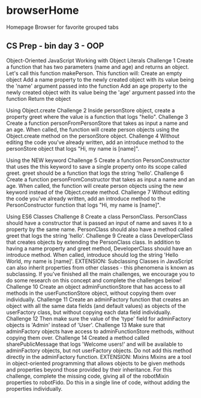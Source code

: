 # browserHome
Homepage Browser for favorite grouped tabs

## CS Prep - bin day 3 - OOP

Object-Oriented JavaScript
Working with Object Literals
Challenge 1
Create a function that has two parameters (name and age) and returns an object. Let's call this function makePerson. This function will:
Create an empty object
Add a name property to the newly created object with its value being the 'name' argument passed into the function
Add an age property to the newly created object with its value being the 'age' argument passed into the function
Return the object

Using Object.create
Challenge 2
Inside personStore object, create a property greet where the value is a function that logs "hello".
Challenge 3
Create a function personFromPersonStore that takes as input a name and an age. When called, the function will create person objects using the Object.create method on the personStore object.
Challenge 4
Without editing the code you've already written, add an introduce method to the personStore object that logs "Hi, my name is [name]".

Using the NEW keyword
Challenge 5
Create a function PersonConstructor that uses the this keyword to save a single property onto its scope called greet. greet should be a function that logs the string 'hello'.
Challenge 6
Create a function personFromConstructor that takes as input a name and an age. When called, the function will create person objects using the new keyword instead of the Object.create method.
Challenge 7
Without editing the code you've already written, add an introduce method to the PersonConstructor function that logs "Hi, my name is [name]".

Using ES6 Classes
Challenge 8
Create a class PersonClass. PersonClass should have a constructor that is passed an input of name and saves it to a property by the same name. PersonClass should also have a method called greet that logs the string 'hello'.
Challenge 9
Create a class DeveloperClass that creates objects by extending the PersonClass class. In addition to having a name property and greet method, DeveloperClass should have an introduce method. When called, introduce should log the string 'Hello World, my name is [name]'.
EXTENSION: Subclassing
Classes in JavaScript can also inherit properties from other classes - this phenomena is known as subclassing. If you've finished all the main challenges, we encourage you to do some research on this concept and complete the challenges below!
Challenge 10
Create an object adminFunctionStore that has access to all methods in the userFunctionStore object, without copying them over individually.
Challenge 11
Create an adminFactory function that creates an object with all the same data fields (and default values) as objects of the userFactory class, but without copying each data field individually.
Challenge 12
Then make sure the value of the 'type' field for adminFactory objects is 'Admin' instead of 'User'.
Challenge 13
Make sure that adminFactory objects have access to adminFunctionStore methods, without copying them over.
Challenge 14
Created a method called sharePublicMessage that logs 'Welcome users!' and will be available to adminFactory objects, but not userFactory objects. Do not add this method directly in the adminFactory function.
EXTENSION: Mixins
Mixins are a tool in object-oriented programming that allows objects to be given methods and properties beyond those provided by their inheritance. For this challenge, complete the missing code, giving all of the robotMixin properties to robotFido. Do this in a single line of code, without adding the properties individually.

